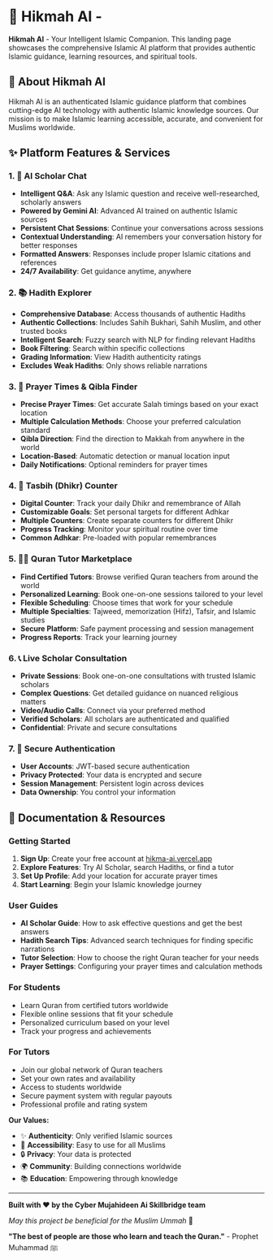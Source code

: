 # 🌙 Hikmah AI -

**Hikmah AI** - Your Intelligent Islamic Companion. This landing page showcases the comprehensive Islamic AI platform that provides authentic Islamic guidance, learning resources, and spiritual tools.


## 🕌 About Hikmah AI

Hikmah AI is an authenticated Islamic guidance platform that combines cutting-edge AI technology with authentic Islamic knowledge sources. Our mission is to make Islamic learning accessible, accurate, and convenient for Muslims worldwide.

## ✨ Platform Features & Services

### 1. 🧠 AI Scholar Chat
- **Intelligent Q&A**: Ask any Islamic question and receive well-researched, scholarly answers
- **Powered by Gemini AI**: Advanced AI trained on authentic Islamic sources
- **Persistent Chat Sessions**: Continue your conversations across sessions
- **Contextual Understanding**: AI remembers your conversation history for better responses
- **Formatted Answers**: Responses include proper Islamic citations and references
- **24/7 Availability**: Get guidance anytime, anywhere

### 2. 📚 Hadith Explorer
- **Comprehensive Database**: Access thousands of authentic Hadiths
- **Authentic Collections**: Includes Sahih Bukhari, Sahih Muslim, and other trusted books
- **Intelligent Search**: Fuzzy search with NLP for finding relevant Hadiths
- **Book Filtering**: Search within specific collections
- **Grading Information**: View Hadith authenticity ratings
- **Excludes Weak Hadiths**: Only shows reliable narrations

### 3. 🕌 Prayer Times & Qibla Finder
- **Precise Prayer Times**: Get accurate Salah timings based on your exact location
- **Multiple Calculation Methods**: Choose your preferred calculation standard
- **Qibla Direction**: Find the direction to Makkah from anywhere in the world
- **Location-Based**: Automatic detection or manual location input
- **Daily Notifications**: Optional reminders for prayer times

### 4. 📿 Tasbih (Dhikr) Counter
- **Digital Counter**: Track your daily Dhikr and remembrance of Allah
- **Customizable Goals**: Set personal targets for different Adhkar
- **Multiple Counters**: Create separate counters for different Dhikr
- **Progress Tracking**: Monitor your spiritual routine over time
- **Common Adhkar**: Pre-loaded with popular remembrances

### 5. 👨‍🏫 Quran Tutor Marketplace
- **Find Certified Tutors**: Browse verified Quran teachers from around the world
- **Personalized Learning**: Book one-on-one sessions tailored to your level
- **Flexible Scheduling**: Choose times that work for your schedule
- **Multiple Specialties**: Tajweed, memorization (Hifz), Tafsir, and Islamic studies
- **Secure Platform**: Safe payment processing and session management
- **Progress Reports**: Track your learning journey

### 6. 📞 Live Scholar Consultation
- **Private Sessions**: Book one-on-one consultations with trusted Islamic scholars
- **Complex Questions**: Get detailed guidance on nuanced religious matters
- **Video/Audio Calls**: Connect via your preferred method
- **Verified Scholars**: All scholars are authenticated and qualified
- **Confidential**: Private and secure consultations

### 7. 🔐 Secure Authentication
- **User Accounts**: JWT-based secure authentication
- **Privacy Protected**: Your data is encrypted and secure
- **Session Management**: Persistent login across devices
- **Data Ownership**: You control your information

## 📖 Documentation & Resources

### Getting Started
1. **Sign Up**: Create your free account at [hikma-ai.vercel.app](https://hikma-ai.vercel.app)
2. **Explore Features**: Try AI Scholar, search Hadiths, or find a tutor
3. **Set Up Profile**: Add your location for accurate prayer times
4. **Start Learning**: Begin your Islamic knowledge journey

### User Guides
- **AI Scholar Guide**: How to ask effective questions and get the best answers
- **Hadith Search Tips**: Advanced search techniques for finding specific narrations
- **Tutor Selection**: How to choose the right Quran teacher for your needs
- **Prayer Settings**: Configuring your prayer times and calculation methods

### For Students
- Learn Quran from certified tutors worldwide
- Flexible online sessions that fit your schedule
- Personalized curriculum based on your level
- Track your progress and achievements

### For Tutors
- Join our global network of Quran teachers
- Set your own rates and availability
- Access to students worldwide
- Secure payment system with regular payouts
- Professional profile and rating system

**Our Values:**
- ✨ **Authenticity**: Only verified Islamic sources
- 🤝 **Accessibility**: Easy to use for all Muslims
- 🔒 **Privacy**: Your data is protected
- 🌍 **Community**: Building connections worldwide
- 📚 **Education**: Empowering through knowledge

---

**Built with ❤️ by the Cyber Mujahideen Ai Skillbridge team**

*May this project be beneficial for the Muslim Ummah* 🤲

**"The best of people are those who learn and teach the Quran."** - Prophet Muhammad ﷺ
